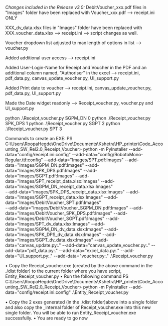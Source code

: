 
*Changes included in the Release v3.0:*
DebitVoucher_xxx.pdf files in "Images" folder have been replaced with Voucher_xxx.pdf
--> receipt.ini ONLY

XXX_dv_data.xlsx files in "Images" folder have been replaced with XXX_voucher_data.xlsx
--> receipt.ini
--> script changes as well.

Voucher dropdown list adjusted to max length of options in list
--> voucher.py

Added additional user access
--> receipt.ini

Added User-Login-Name for Receipt and Voucher in the PDF and an additional column named, "Authoriser" in the excel
--> receipt.ini, pdf_data.py, canvas_update_voucher.py, UI_support.py

Added Print date to voucher
--> receipt.ini, canvas_update_voucher.py, pdf_data.py, UI_support.py

Made the Date widget readonly
--> Receipt_voucher.py, voucher.py and UI_support.py



python .\Receipt_voucher.py SGPM_DN 0
python .\Receipt_voucher.py SPK_DPS 1
python .\Receipt_voucher.py SGPT 2 
python .\Receipt_voucher.py SPT 3  

Commands to create an EXE:
PS C:\Users\RoopaHegde\OneDrive\Documents\Kshetra\HP_printer\Code_Accounting_SW_Rel2.0_Receipt_Voucher> python -m PyInstaller --add-data="config/receipt.ini:config" 
--add-data="config/RobotoMono-Regular.ttf:config" --add-data="Images/SPT.pdf:Images"  --add-data="Images/SGPM_DN.pdf:Images"  --add-data="Images/SPK_DPS.pdf:Images" 
--add-data="Images/SGPT.pdf:Images" --add-data="Images/SPT_receipt_data.xlsx:Images"  --add-data="Images/SGPM_DN_receipt_data.xlsx:Images"  
--add-data="Images/SPK_DPS_receipt_data.xlsx:Images" --add-data="Images/SGPT_receipt_data.xlsx:Images" --add-data="Images/DebitVoucher_SPT.pdf:Images"  
--add-data="Images/DebitVoucher_SGPM_DN.pdf:Images"  --add-data="Images/DebitVoucher_SPK_DPS.pdf:Images" --add-data="Images/DebitVoucher_SGPT.pdf:Images" 
--add-data="Images/SPT_dv_data.xlsx:Images"  --add-data="Images/SGPM_DN_dv_data.xlsx:Images"  --add-data="Images/SPK_DPS_dv_data.xlsx:Images" 
--add-data="Images/SGPT_dv_data.xlsx:Images" --add-data="canvas_update.py:." --add-data="canvas_update_voucher.py:." --add-data="pdf_data.py:." 
--add-data="excel_data.py:." --add-data="UI_support.py:." --add-data="voucher.py:." .\Receipt_voucher.py

•	Copy the Receipt_voucher.exe (created by the above command in the ./dist folder) to the current folder where you have script, Entity_Receipt_voucher.py
•	Run the following command
PS C:\Users\RoopaHegde\OneDrive\Documents\Kshetra\HP_printer\Code_Accounting_SW_Rel2.0_Receipt_Voucher> python -m PyInstaller --add-data="config/receipt.ini:config" 
.\Entity_Receipt_voucher.py     

•	Copy the 2 exes generated (in the ./dist folder)above into a single folder and also copy the _internal folder of Receipt_voucher.exe into this new single folder.
You will be able to run Entity_Receipt_voucher.exe successfully.
•	You are ready to go now


